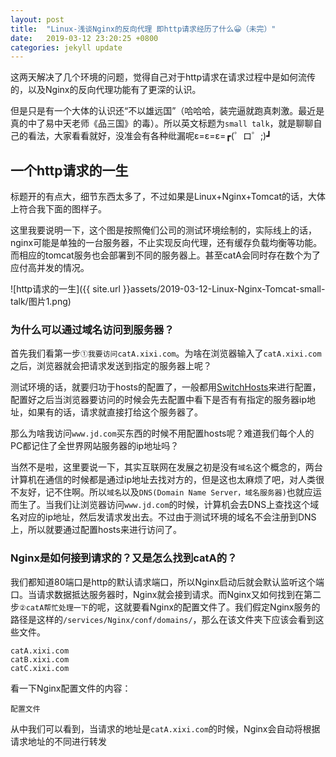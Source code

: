 ```yaml
---
layout: post
title:  "Linux-浅谈Nginx的反向代理 即http请求经历了什么😀（未完）"
date:   2019-03-12 23:20:25 +0800
categories: jekyll update
---
```


这两天解决了几个环境的问题，觉得自己对于http请求在请求过程中是如何流传的，以及Nginx的反向代理功能有了更深的认识。

但是只是有一个大体的认识还“不以雄远国”（哈哈哈，装完逼就跑真刺激。最近是真的中了易中天老师《品三国》的毒）。所以英文标题为`small talk`，就是聊聊自己的看法，大家看看就好，没准会有各种纰漏呢ε=ε=ε=┏(゜ロ゜;)┛

## 一个http请求的一生

标题开的有点大，细节东西太多了，不过如果是Linux+Nginx+Tomcat的话，大体上符合我下面的图样子。

这里我要说明一下，这个图是按照俺们公司的测试环境绘制的，实际线上的话，nginx可能是单独的一台服务器，不止实现反向代理，还有缓存负载均衡等功能。而相应的tomcat服务也会部署到不同的服务器上。甚至catA会同时存在数个为了应付高并发的情况。

![http请求的一生]({{ site.url }}assets/2019-03-12-Linux-Nginx-Tomcat-small-talk/图片1.png)

### 为什么可以通过域名访问到服务器？

首先我们看第一步`①我要访问catA.xixi.com`。为啥在浏览器输入了`catA.xixi.com`之后，浏览器就会把请求发送到指定的服务器上呢？

测试环境的话，就要归功于hosts的配置了，一般都用[SwitchHosts](https://github.com/oldj/SwitchHosts)来进行配置，配置好之后当浏览器要访问的时候会先去配置中看下是否有有指定的服务器ip地址，如果有的话，请求就直接打给这个服务器了。

那么为啥我访问`www.jd.com`买东西的时候不用配置hosts呢？难道我们每个人的PC都记住了全世界网站服务器的ip地址吗？

当然不是啦，这里要说一下，其实互联网在发展之初是没有`域名`这个概念的，两台计算机在通信的时候都是通过ip地址去找对方的，但是这也太麻烦了吧，对人类很不友好，记不住啊。所以`域名`以及`DNS(Domain Name Server，域名服务器)`也就应运而生了。当我们让浏览器访问`www.jd.com`的时候，计算机会去DNS上查找这个域名对应的ip地址，然后发请求发出去。不过由于测试环境的域名不会注册到DNS上，所以就要通过配置hosts来进行访问了。

### Nginx是如何接到请求的？又是怎么找到catA的？

我们都知道80端口是http的默认请求端口，所以Nginx启动后就会默认监听这个端口。当请求数据抵达服务器时，Nginx就会接到请求。而Nginx又如何找到在第二步`②catA帮忙处理一下`的呢，这就要看Nginx的配置文件了。我们假定Nginx服务的路径是这样的`/services/Nginx/conf/domains/`，那么在该文件夹下应该会看到这些文件。

```
catA.xixi.com
catB.xixi.com
catC.xixi.com
```

看一下Nginx配置文件的内容：

```
配置文件
```

从中我们可以看到，当请求的地址是`catA.xixi.com`的时候，Nginx会自动将根据请求地址的不同进行转发